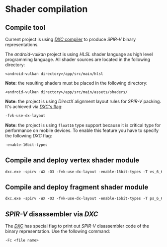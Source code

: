 # Shader compilation

## Compile tool

Current project is using [_DXC_ compiler](https://github.com/microsoft/DirectXShaderCompiler) to produce _SPIR-V_ binary representations.

The _android-vulkan_ project is using _HLSL_ shader language as high level programming language. All shader sources are located in the following directory:

`<android-vulkan directory>/app/src/main/hlsl`

**Note:** the resulting shaders must be placed in the following directory:

`<android-vulkan directory>/app/src/main/assets/shaders/`

**Note:** the project is using _DirectX_ alignment layout rules for _SPIR-V_ packing. It's achieved via [_DXC_'s flag](https://github.com/microsoft/DirectXShaderCompiler/blob/master/docs/SPIR-V.rst#memory-layout-rules):

```txt
-fvk-use-dx-layout
```

**Note:** the project is using `float16` type support because it is critical type for performance on mobile devices. To enable this feature you have to specify the following _DXC_ flag:

```txt
-enable-16bit-types
```

## Compile and deploy vertex shader module

```txt
dxc.exe -spirv -WX -O3 -fvk-use-dx-layout -enable-16bit-types -T vs_6_6 -E VS -I <android-vulkan directory>\app\src\main\hlsl -Fo <android-vulkan directory>\app\src\main\assets\shaders\<file name>-vs.spv <file name>.vs
```

## Compile and deploy fragment shader module

```txt
dxc.exe -spirv -WX -O3 -fvk-use-dx-layout -enable-16bit-types -T ps_6_6 -E PS -I <android-vulkan directory>\app\src\main\hlsl -Fo <android-vulkan directory>\app\src\main\assets\shaders\<file name>-ps.spv <file name>.ps
```

## _SPIR-V_ disassembler via _DXC_

The [_DXC_](https://github.com/microsoft/DirectXShaderCompiler) has special flag to print out _SPIR-V_ disassembler code of the binary representation. Use the following command:

```txt
-Fc <file name>
```
